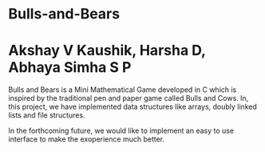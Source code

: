 # Bulls-and-Bears
# Akshay V Kaushik, Harsha D, Abhaya Simha S P

Bulls and Bears is a Mini Mathematical Game developed in C which is inspired by the traditional pen and paper game called Bulls and Cows.
In, this project, we have implemented data structures like arrays, doubly linked lists and file structures.

In the forthcoming future, we would like to implement an easy to use interface to make the exoperience much better. 

